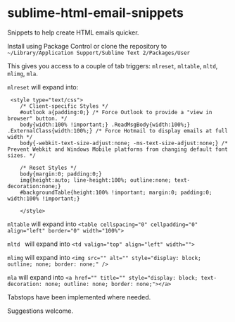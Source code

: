 sublime-html-email-snippets
===========================

Snippets to help create HTML emails quicker.


Install using Package Control or clone the repository to `~/Library/Application Support/Sublime Text 2/Packages/User`


This gives you access to a couple of tab triggers: `mlreset`, `mltable`, `mltd`, `mlimg`, `mla`.


`mlreset` will expand into:
```
 <style type="text/css">
    /* Client-specific Styles */
    #outlook a{padding:0;} /* Force Outlook to provide a "view in browser" button. */
    body{width:100% !important;} .ReadMsgBody{width:100%;} .ExternalClass{width:100%;} /* Force Hotmail to display emails at full width */
    body{-webkit-text-size-adjust:none; -ms-text-size-adjust:none;} /* Prevent Webkit and Windows Mobile platforms from changing default font sizes. */
  
    /* Reset Styles */
    body{margin:0; padding:0;}
    img{height:auto; line-height:100%; outline:none; text-decoration:none;}
    #backgroundTable{height:100% !important; margin:0; padding:0; width:100% !important;}
  
    </style>
```

`mltable` will expand into `<table cellspacing="0" cellpadding="0" align="left" border="0" width="100%">`

`mltd ` will expand into `<td valign="top" align="left" width="">`

`mlimg` will expand into `<img src="" alt="" style="display: block; outline; none; border: none;" />`

`mla` will expand into `<a href="" title="" style="display: block; text-decoration: none; outline: none; border: none;"></a>`

Tabstops have been implemented where needed.

Suggestions welcome.
